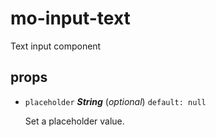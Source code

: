 # mo-input-text 

Text input component 

## props 

- `placeholder` ***String*** (*optional*) `default: null` 

  Set a placeholder value. 

